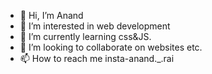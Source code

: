 - 👋 Hi, I’m Anand
- 👀 I’m interested in web development
- 🌱 I’m currently learning css&JS.
- 💞️ I’m looking to collaborate on websites etc.
- 📫 How to reach me insta-anand._.rai

<!---
codyninja-04/codyninja-04 is a ✨ special ✨ repository because its `README.md` (this file) appears on your GitHub profile.
You can click the Preview link to take a look at your changes.
--->
